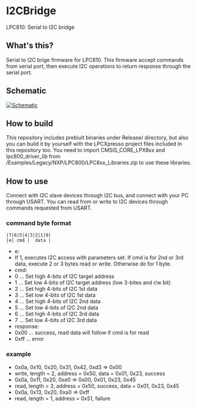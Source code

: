 # I2CBridge
LPC810: Serial to I2C bridge

## What's this?
Serial to I2C brige firmware for LPC810. This firmware accept commands from serial port, then execute I2C operations to return response through the serial port.

## Schematic
[![Schematic](https://raw.githubusercontent.com/toyoshim/I2CBridge/master/schem.png "Schematic")](https://upverter.com/toyoshim/564092a49959599c/I2CBridge/)

## How to build
This repository includes prebiult binaries under Release/ directory, but also you can build it by yourself with the LPCXpresso project files included in this repository too.
You need to import CMSIS_CORE_LPX8xx and lpc800_driver_lib from <lpcxpresso>/Examples/Legacy/NXP/LPC800/LPC8xx_Libraries.zip to use these libraries.

## How to use
Connect with I2C slave devices through I2C bus, and connect with your PC through USART.
You can read from or write to I2C devices through commands requested from USART.

### command byte format
~~~~
|7|6|5|4|3|2|1|0|
|e| cmd |  data |
~~~~

* e:
 * If 1, executes I2C access with parameters set. If cmd is for 2nd or 3rd data, execute 2 or 3 bytes read or write. Otherwise do for 1 byte.
* cmd:
 * 0 ... Set high 4-bits of I2C target address
 * 1 ... Set low 4-bits of I2C target address (low 3-bites and r/w bit)
 * 2 ... Set high 4-bits of I2C 1st data
 * 3 ... Set low 4-bits of I2C 1st data
 * 4 ... Set high 4-bits of I2C 2nd data
 * 5 ... Set low 4-bits of I2C 2nd data
 * 6 ... Set high 4-bits of I2C 3rd data
 * 7 ... Set low 4-bits of I2C 3rd data
* response:
 * 0x00 ... success, read data will follow if cmd is for read
 * 0xff ... error

### example
 * 0x0a, 0x10, 0x20, 0x31, 0x42, 0xd3 => 0x00
  * write, length = 2, address = 0x50, data = 0x01, 0x23, success
 * 0x0a, 0x11, 0x20, 0xe0 => 0x00, 0x01, 0x23, 0x45
  * read, length = 3, address = 0x50, success, data = 0x01, 0x23, 0x45
 * 0x0a, 0x13, 0x20, 0xa0 => 0xff
  * read, length = 1, address = 0x51, failure
